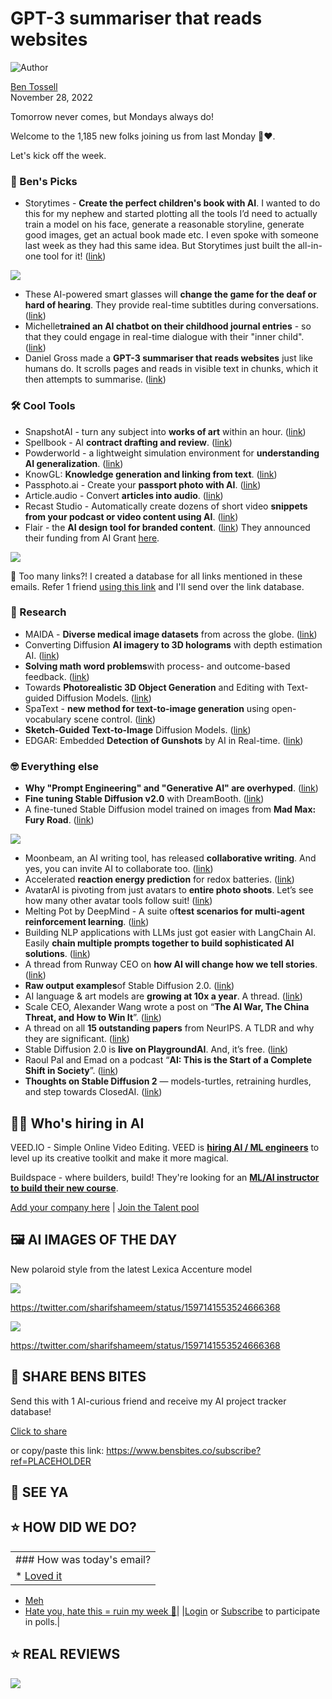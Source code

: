 # GPT-3 summariser that reads websites

![Author](https://media.beehiiv.com/cdn-cgi/image/fit=scale-down,format=auto,onerror=redirect,quality=80/uploads/user/profile_picture/fc858b4d-39e3-4be1-abf4-2b55504e21a2/thumb_uJ4UYake_400x400.jpg)

[Ben Tossell](https://www.twitter.com/bentossell)\
November 28, 2022

Tomorrow never comes, but Mondays always do!

Welcome to the 1,185 new folks joining us from last Monday 🤯❤️.

Let's kick off the week.

### **🤌 Ben's Picks**

- Storytimes - **Create the perfect children's book with AI**. I wanted to do this for my nephew and started plotting all the tools I’d need to actually train a model on his face, generate a reasonable storyline, generate good images, get an actual book made etc. I even spoke with someone last week as they had this same idea. But Storytimes just built the all-in-one tool for it! ([<u>link</u>](https://storytimes.ai/))

![](https://media.beehiiv.com/cdn-cgi/image/fit=scale-down,format=auto,onerror=redirect,quality=80/uploads/asset/file/82b471d1-c32f-4337-ab3a-60a2480a08e3/Screenshot_2022-11-28_at_11.13.27.png)

- These AI-powered smart glasses will **change the game for the deaf or hard of hearing**. They provide real-time subtitles during conversations. ([<u>link</u>](https://www.youtube.com/watch?v=NBNti0NZmiA))
- Michelle**trained an AI chatbot on their childhood journal entries** - so that they could engage in real-time dialogue with their "inner child". ([link](https://twitter.com/michellehuang42/status/1597005489413713921?s=12\&t=GwouZGr7ztvTrtEuI5yh2A\&sa=D\&source=docs\&ust=1669637472060072\&usg=AOvVaw2a0Z6flSouyS7f_A0cHfEx))
- Daniel Gross made a **GPT-3 summariser that reads websites** just like humans do. It scrolls pages and reads in visible text in chunks, which it then attempts to summarise. ([link](https://mobile.twitter.com/danielgross/status/1596623671560396800))

### **🛠️ Cool Tools**

- SnapshotAI - turn any subject into **works of art** within an hour. ([<u>link</u>](https://snapshotai.com/))
- Spellbook - AI **contract drafting and review**. ([<u>link</u>](https://www.spellbook.legal/))
- Powderworld - a lightweight simulation environment for **understanding AI generalization**. ([<u>link</u>](https://kvfrans.com/static/powder/))
- KnowGL: **Knowledge generation and linking from text**. ([<u>link</u>](https://huggingface.co/ibm/knowgl-large))
- Passphoto.ai - Create your **passport photo with AI**. ([<u>link</u>](https://twitter.com/gijsheerkens/status/1596783794052177920))
- Article.audio - Convert **articles into audio**. ([<u>link</u>](https://article.audio/))
- Recast Studio - Automatically create dozens of short video **snippets from your podcast or video content using AI**. ([link](https://www.youtube.com/watch?v=bkqCKf9OcIM))
- Flair - the **AI design tool for branded content**. ([<u>link</u>](https://withflair.ai/)) They announced their funding from AI Grant [<u>here</u>](https://twitter.com/mickeyxfriedman/status/1596203951690768385).

![](https://media.beehiiv.com/cdn-cgi/image/fit=scale-down,format=auto,onerror=redirect,quality=80/uploads/asset/file/080e5e17-0ef9-4728-8518-5ecdcde018e0/Screenshot_2022-11-28_at_11.16.22.png)

👋 Too many links?! I created a database for all links mentioned in these emails. Refer 1 friend [using this link](https://www.bensbites.co/subscribe?ref=PLACEHOLDER) and I'll send over the link database.

### **🔬 Research**

- MAIDA - **Diverse medical image datasets** from across the globe. ([<u>link</u>](https://www.rajpurkarlab.hms.harvard.edu/maida))
- Converting Diffusion **AI imagery to 3D holograms** with depth estimation AI. ([<u>link</u>](https://twitter.com/sentdex/status/1596980752461496322))
- **Solving math word problems**with process- and outcome-based feedback. ([<u>link</u>](https://arxiv.org/abs/2211.14275))
- Towards **Photorealistic 3D Object Generation** and Editing with Text-guided Diffusion Models. ([<u>link</u>](https://3ddesigner-diffusion.github.io/))
- SpaText - **new method for text-to-image generation** using open-vocabulary scene control. ([<u>link</u>](https://omriavrahami.com/spatext/))
- **Sketch-Guided Text-to-Image** Diffusion Models. ([<u>link</u>](https://sketch-guided-diffusion.github.io/))
- EDGAR: Embedded **Detection of Gunshots** by AI in Real-time. ([<u>link</u>](https://arxiv.org/abs/2211.14073))

### **🤓 Everything else**

- **Why "Prompt Engineering" and "Generative AI" are overhyped**. ([<u>link</u>](https://lspace.swyx.io/p/why-prompt-engineering-and-generative))
- **Fine tuning Stable Diffusion v2.0** with DreamBooth. ([<u>link</u>](https://dushyantmin.com/fine-tuning-stable-diffusion-v20-with-dreambooth))
- A fine-tuned Stable Diffusion model trained on images from **Mad Max: Fury Road**. ([<u>link</u>](https://huggingface.co/valhalla/mad_max_diffusion-sd2))

![](https://media.beehiiv.com/cdn-cgi/image/fit=scale-down,format=auto,onerror=redirect,quality=80/uploads/asset/file/3a1cf40f-0564-461d-8ccd-4b56b5c9703a/mad-max-fr.png)

- Moonbeam, an AI writing tool, has released **collaborative writing**. And yes, you can invite AI to collaborate too. ([<u>link</u>](https://twitter.com/johnbuilds/status/1596233375634706432))
- Accelerated **reaction energy prediction** for redox batteries. ([<u>link</u>](https://huggingface.co/spaces/AlishbaImran/Redox-Flow-Battery-Prediction))
- AvatarAI is pivoting from just avatars to **entire photo shoots**. Let’s see how many other avatar tools follow suit! ([<u>link</u>](https://avatarai.me/?promo=blackfriday#shoot))
- Melting Pot by DeepMind - A suite of**test scenarios for multi-agent reinforcement learning**. ([<u>link</u>](https://github.com/deepmind/meltingpot))
- Building NLP applications with LLMs just got easier with LangChain AI. Easily **chain multiple prompts together to build sophisticated AI solutions**. ([<u>link</u>](https://twitter.com/saboo_shubham_/status/1596176894076100608))
- A thread from Runway CEO on **how AI will change how we tell stories**. ([<u>link</u>](https://twitter.com/c_valenzuelab/status/1596611396250533888))
- **Raw output examples**of Stable Diffusion 2.0. ([<u>link</u>](https://twitter.com/emostaque/status/1596620680442703873))
- AI language & art models are **growing at 10x a year**. A thread. ([<u>link</u>](https://twitter.com/emollick/status/1584743837637160960))
- Scale CEO, Alexander Wang wrote a post on “**The AI War, The China Threat, and How to Win It**”. ([<u>link</u>](https://alexw.substack.com/p/war?sd=pf))
- A thread on all **15 outstanding papers** from NeurIPS. A TLDR and why they are significant. ([<u>link</u>](https://twitter.com/DrJimFan/status/1596911064251187201))
- Stable Diffusion 2.0 is **live on PlaygroundAI**. And, it’s free. ([<u>link</u>](https://twitter.com/Suhail/status/1596985666256404482))
- Raoul Pal and Emad on a podcast “**AI: This is the Start of a Complete Shift in Society**”. ([<u>link</u>](https://www.youtube.com/watch?v=DpxeCUZgbWU))
- **Thoughts on Stable Diffusion 2** — models-turtles, retraining hurdles, and step towards ClosedAI. ([<u>link</u>](https://vasilishynkarenka.com/stable-diffusion-2/))

## **🧑‍💻 Who's hiring in AI**

VEED.IO - Simple Online Video Editing. VEED is **[hiring AI / ML engineers](https://veed.teamtailor.com/jobs/2145526-senior-software-engineer-ai-team)** to level up its creative toolkit and make it more magical.

Buildspace - where builders, build! They're looking for an **[ML/AI instructor to build their new course](https://buildspace.so/join)**.

[Add your company here](https://bensbites.pallet.com/hire) | [Join the Talent pool](https://bensbites.pallet.com/talent/welcome?referral=true\&step=welcome\&pallet=)

## **🖼 AI IMAGES OF THE DAY**

New polaroid style from the latest Lexica Accenture model

![](https://media.beehiiv.com/cdn-cgi/image/fit=scale-down,format=auto,onerror=redirect,quality=80/uploads/asset/file/1456a0d5-3149-4723-9402-dd6141dc98f8/Fioucw3UcAAusXt.jpeg)

<https://twitter.com/sharifshameem/status/1597141553524666368>

![](https://media.beehiiv.com/cdn-cgi/image/fit=scale-down,format=auto,onerror=redirect,quality=80/uploads/asset/file/49ad34c3-fb60-46ad-a74c-fc428f9667b2/FiovCMjUYAAdPVx.jpeg)

<https://twitter.com/sharifshameem/status/1597141553524666368>

## **🤗 SHARE BENS BITES**

Send this with 1 AI-curious friend and receive my AI project tracker database!

[Click to share](https://www.bensbites.co/subscribe?ref=PLACEHOLDER)

or copy/paste this link: https://www.bensbites.co/subscribe?ref=PLACEHOLDER

## **👋 SEE YA**

## **⭐️ HOW DID WE DO?**

||
|:---|
|### How was today's email?|
|\* [Loved it](https://www.bensbites.co/login)

- [Meh](https://www.bensbites.co/login)
- [Hate you, hate this = ruin my week 🥹](https://www.bensbites.co/login)|
  |[Login](https://www.bensbites.co/login) or [Subscribe](https://www.bensbites.co/subscribe) to participate in polls.|

## **⭐️ REAL** REVIEWS

![](https://media.beehiiv.com/cdn-cgi/image/fit=scale-down,format=auto,onerror=redirect,quality=80/uploads/asset/file/fedbeeff-a2f3-4ff2-bd78-903435701f37/Screenshot_2022-10-26_at_14.02.06.png)
